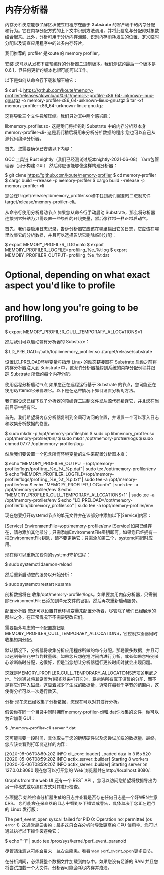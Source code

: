 # 内存分析器
内存分析使您能够了解区块链应用程序在基于 Substrate 的客户端中的内存分配和行为。它在内存分配方式的上下文中识别方法调用，并将此信息与分配的对象数结合起来。此外，分析可用于分析内存泄漏、识别内存消耗发生的位置、定义临时分配以及调查应用程序中的过多内存碎片。

我们推荐的 profiler 是koute 的 memory profiler。

安装
您可以从发布下载预编译的分析器二进制版本。我们测试的最后一个版本是 0.6.1，但任何更新的版本也很可能可以工作。

以下是如何从命令行下载和解压缩它：

$ curl -L https://github.com/koute/memory-profiler/releases/download/0.6.1/memory-profiler-x86_64-unknown-linux-gnu.tgz -o memory-profiler-x86_64-unknown-linux-gnu.tgz
$ tar -xf memory-profiler-x86_64-unknown-linux-gnu.tgz

这将导致三个文件被解压缩。我们只对其中两个感兴趣：

libmemory_profiler.so- 这是我们将挂钩到 Substrate 中的内存分析器本身
memory-profiler-cli- 这是我们稍后将用来分析分析数据的程序
您也可以自己从源代码编译分析器。

首先，您需要确保已安装以下内容：

GCC 工具链
Rust nightly（我们已经测试过版本nightly-2021-06-08）
Yarn包管理器（用于构建 GUI）
然后你应该能够像这样构建分析器：

$ git clone https://github.com/koute/memory-profiler
$ cd memory-profiler
$ cargo build --release -p memory-profiler
$ cargo build --release -p memory-profiler-cli

您会在target/release/libmemory_profiler.so和中找到我们需要的二进制文件target/release/memory-profiler-cli。

从命令行使用分析启动节点
如果您从命令行手动启动 Substrate，那么将分析器连接到它归结为只需设置一些额外的环境变量，然后像往常一样正常启动它。

首先，我们要启用日志记录，告诉分析器它应该在哪里输出它的日志，它应该在哪里收集它的分析数据，并且可以选择告诉它剔除临时分配：

$ export MEMORY_PROFILER_LOG=info
$ export MEMORY_PROFILER_LOGFILE=profiling_%e_%t.log
$ export MEMORY_PROFILER_OUTPUT=profiling_%e_%t.dat

# Optional, depending on what exact aspect you'd like to profile
# and how long you're going to be profiling.
$ export MEMORY_PROFILER_CULL_TEMPORARY_ALLOCATIONS=1

然后我们可以启动带有分析器的 Substrate：

$ LD_PRELOAD=/path/to/libmemory_profiler.so ./target/release/substrate

设置LD_PRELOAD环境变量将指示 Linux 的动态链接器在 Substrate 启动之前将内存分析器注入到 Substrate 中，这允许分析器挂钩到系统的内存分配例程并跟踪 Substrate 所做的每个内存分配。

使用远程分析启动节点
如果您正在远程运行基于 Substrate 的节点，您可能正在使用systemd它来管理它。以下是在这种情况下如何设置分析的方法。

我们假设您已经下载了分析器的预编译二进制文件或从源代码编译它，并且您在当前目录中拥有它。

首先，我们希望将内存分析器复制到全局可访问的位置，并设置一个可以写入日志和收集分析数据的位置。

$ sudo mkdir -p /opt/memory-profiler/bin
$ sudo cp libmemory_profiler.so /opt/memory-profiler/bin/
$ sudo mkdir /opt/memory-profiler/logs
$ sudo chmod 0777 /opt/memory-profiler/logs

然后我们要设置一个包含所有环境变量的文件来配置分析器本身：

$ echo "MEMORY_PROFILER_OUTPUT=/opt/memory-profiler/logs/profiling_%e_%t_%p.dat" | sudo tee /opt/memory-profiler/env
$ echo "MEMORY_PROFILER_LOGFILE=/opt/memory-profiler/logs/profiling_%e_%t_%p.txt" | sudo tee -a /opt/memory-profiler/env
$ echo "MEMORY_PROFILER_LOG=info" | sudo tee -a /opt/memory-profiler/env
$ echo "MEMORY_PROFILER_CULL_TEMPORARY_ALLOCATIONS=1" | sudo tee -a /opt/memory-profiler/env
$ echo "LD_PRELOAD=/opt/memory-profiler/bin/libmemory_profiler.so" | sudo tee -a /opt/memory-profiler/env

现在您要打开systemd节点的单元文件并在该部分中添加以下[Service]内容：

[Service]
EnvironmentFile=/opt/memory-profiler/env
[Service]如果已经存在，请勿添加其他部分；只需添加EnvironmentFile密钥即可。如果您已经拥有一把EnvironmentFile钥匙，请不要更换它；只需添加第二个，systemd将同时应用。

现在你可以重新加载你的systemd守护进程：

$ sudo systemctl daemon-reload

然后重新启动您的服务以开始分析：

$ sudo systemctl restart kusama

剖析数据将在 收集/opt/memory-profiler/logs。如果要禁用内存分析器，只需删除EnvironmentFile已添加到单元文件的密钥，然后再次重新启动服务。

配置分析器
您还可以设置其他环境变量来配置分析器，尽管除了我们已经展示的那些之外，在正常情况下不需要更改它们。

需要额外考虑的一个配置旋钮是MEMORY_PROFILER_CULL_TEMPORARY_ALLOCATIONS，它控制探查器何时收集短期分配。

默认情况下，分析器将收集分析应用程序所做的每个分配。那是很多数据，并且可以达到每秒兆字节的数量级。如果您只想在短时间内进行分析，或者如果您特别关心诊断临时分配，这很好，但是当您想让分析器运行更长时间时就会​​出现问题。

这就是MEMORY_PROFILER_CULL_TEMPORARY_ALLOCATIONS选项的用武之地。当您通过将其设置为1探查器来打开它时，将忽略所有真正短暂的分配，而不是将它们写入磁盘。这显着减少了生成的数据量，通常在每秒千字节的范围内，这使得分析可以一次运行数天。

分析
现在您已经收集了分析数据，您现在可以对其进行分析。

假设你在同一个目录中同时拥有memory-profiler-cli和.dat你收集的文件，你可以为它加载 GUI：

$ ./memory-profiler-cli server *.dat

这可能需要一段时间，具体取决于您的确切硬件以及您尝试加载的数据量。最终，您应该会看到打印出这样的内容：

[2020-05-06T08:59:20Z INFO  cli_core::loader] Loaded data in 315s 820
[2020-05-06T08:59:20Z INFO  actix_server::builder] Starting 8 workers
[2020-05-06T08:59:20Z INFO  actix_server::builder] Starting server on 127.0.0.1:8080
现在您可以打开您的 Web 浏览器并在http://localhost:8080/.


Graphs from the web UI
还有一个 REST API ，您可以访问您希望将数据导出为另一种格式或以编程方式对其进行检查。

杂项提示
始终检查分析器生成的日志并查看是否存在任何日志是一个好WRN主意ERR。
您可能会在探查器的日志中看到以下错误或警告，具体取决于您正在运行的 Linux 发行版：

The perf_event_open syscall failed for PID 0: Operation not permitted (os error 1)`
这通常是无害的；最多这只会在分析时导致更高的 CPU 使用率。您可以通过执行以下操作来避免它：

$ echo "-1" | sudo tee /proc/sys/kernel/perf_event_paranoid

尽管请注意这可能会带来一些安全隐患。看看man perf_event_open更多细节。

在分析期间，必须将整个数据文件加载到内存中。如果您没有足够的 RAM 并且您将尝试加载一个大文件，分析器可能会耗尽内存并崩溃。